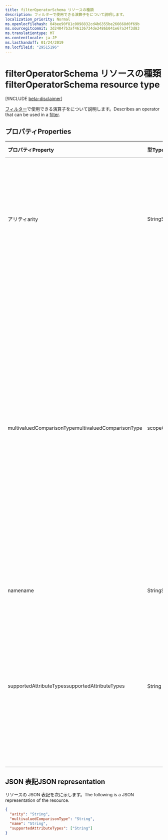 ```yaml
---
title: filterOperatorSchema リソースの種類
description: フィルターで使用できる演算子をについて説明します。
localization_priority: Normal
ms.openlocfilehash: 04bee90f81c0098832cd4b6355be266668d0f69b
ms.sourcegitcommit: 3d24047b3af46136734de2486b041e67a34f3d83
ms.translationtype: MT
ms.contentlocale: ja-JP
ms.lasthandoff: 01/24/2019
ms.locfileid: "29515196"
---
```

# <a name="filteroperatorschema-resource-type"></a><span data-ttu-id="50ca0-103">filterOperatorSchema リソースの種類</span><span class="sxs-lookup"><span data-stu-id="50ca0-103">filterOperatorSchema resource type</span></span>

[!INCLUDE [beta-disclaimer](../../includes/beta-disclaimer.md)]

<span data-ttu-id="50ca0-104">[フィルター](synchronization-filter.md)で使用できる演算子をについて説明します。</span><span class="sxs-lookup"><span data-stu-id="50ca0-104">Describes an operator that can be used in a [filter](synchronization-filter.md).</span></span>

## <a name="properties"></a><span data-ttu-id="50ca0-105">プロパティ</span><span class="sxs-lookup"><span data-stu-id="50ca0-105">Properties</span></span>

| <span data-ttu-id="50ca0-106">プロパティ</span><span class="sxs-lookup"><span data-stu-id="50ca0-106">Property</span></span>                   | <span data-ttu-id="50ca0-107">型</span><span class="sxs-lookup"><span data-stu-id="50ca0-107">Type</span></span>                      | <span data-ttu-id="50ca0-108">説明</span><span class="sxs-lookup"><span data-stu-id="50ca0-108">Description</span></span>    |
|:---------------------------|:--------------------------|:---------------|
|<span data-ttu-id="50ca0-109">アリティ</span><span class="sxs-lookup"><span data-stu-id="50ca0-109">arity</span></span>                       |<span data-ttu-id="50ca0-110">String</span><span class="sxs-lookup"><span data-stu-id="50ca0-110">String</span></span>          |<span data-ttu-id="50ca0-111">演算子のアリティ。</span><span class="sxs-lookup"><span data-stu-id="50ca0-111">Arity of the operator.</span></span> <span data-ttu-id="50ca0-112">使用可能な値は、`Binary`、`Unary` です。</span><span class="sxs-lookup"><span data-stu-id="50ca0-112">Possible values are: `Binary`, `Unary`.</span></span> <span data-ttu-id="50ca0-113">既定値は `Binary` です。</span><span class="sxs-lookup"><span data-stu-id="50ca0-113">The default is `Binary`.</span></span>|
|<span data-ttu-id="50ca0-114">multivaluedComparisonType</span><span class="sxs-lookup"><span data-stu-id="50ca0-114">multivaluedComparisonType</span></span>   |<span data-ttu-id="50ca0-115">scopeOperatorMultiValuedComparisonType</span><span class="sxs-lookup"><span data-stu-id="50ca0-115">scopeOperatorMultiValuedComparisonType</span></span>          |<span data-ttu-id="50ca0-116">使用可能な値は、`All`、`Any` です。</span><span class="sxs-lookup"><span data-stu-id="50ca0-116">Possible values are: `All`, `Any`.</span></span> <span data-ttu-id="50ca0-117">複数値を持つ属性にのみ適用されます。</span><span class="sxs-lookup"><span data-stu-id="50ca0-117">Applies only to multivalued attributes.</span></span> <span data-ttu-id="50ca0-118">`All`すべての値が条件を満たす必要があることを意味します。</span><span class="sxs-lookup"><span data-stu-id="50ca0-118">`All` means that all values must satisfy the condition.</span></span> <span data-ttu-id="50ca0-119">`Any`条件を満たすために、少なくとも 1 つの値が含まれていることを意味します。</span><span class="sxs-lookup"><span data-stu-id="50ca0-119">`Any` means that at least one value has to satisfy the condition.</span></span> <span data-ttu-id="50ca0-120">既定値は `All` です。</span><span class="sxs-lookup"><span data-stu-id="50ca0-120">The default is `All`.</span></span>|
|<span data-ttu-id="50ca0-121">name</span><span class="sxs-lookup"><span data-stu-id="50ca0-121">name</span></span>                        |<span data-ttu-id="50ca0-122">String</span><span class="sxs-lookup"><span data-stu-id="50ca0-122">String</span></span>                     |<span data-ttu-id="50ca0-123">オペレーター名です。</span><span class="sxs-lookup"><span data-stu-id="50ca0-123">Operator name.</span></span> |
|<span data-ttu-id="50ca0-124">supportedAttributeTypes</span><span class="sxs-lookup"><span data-stu-id="50ca0-124">supportedAttributeTypes</span></span>     |<span data-ttu-id="50ca0-125">String コレクション</span><span class="sxs-lookup"><span data-stu-id="50ca0-125">String collection</span></span>         |<span data-ttu-id="50ca0-126">属性の型が演算子でサポートします。</span><span class="sxs-lookup"><span data-stu-id="50ca0-126">Attribute types supported by the operator.</span></span> <span data-ttu-id="50ca0-127">可能な値は、`Boolean`、`Binary`、`Reference`、`Integer`、`String` です。</span><span class="sxs-lookup"><span data-stu-id="50ca0-127">Possible values are: `Boolean`, `Binary`, `Reference`, `Integer`, `String`.</span></span>|

## <a name="json-representation"></a><span data-ttu-id="50ca0-128">JSON 表記</span><span class="sxs-lookup"><span data-stu-id="50ca0-128">JSON representation</span></span>

<span data-ttu-id="50ca0-129">リソースの JSON 表記を次に示します。</span><span class="sxs-lookup"><span data-stu-id="50ca0-129">The following is a JSON representation of the resource.</span></span>

<!-- {
  "blockType": "resource",
  "optionalProperties": [

  ],
  "@odata.type": "microsoft.graph.filterOperatorSchema"
}-->

```json
{
  "arity": "String",
  "multivaluedComparisonType": "String",
  "name": "String",
  "supportedAttributeTypes": ["String"]
}

```

<!-- uuid: 8fcb5dbc-d5aa-4681-8e31-b001d5168d79
2015-10-25 14:57:30 UTC -->
<!--
{
  "type": "#page.annotation",
  "description": "filterOperatorSchema resource",
  "keywords": "",
  "section": "documentation",
  "tocPath": "",
  "suppressions": [
    "Error: /api-reference/beta/resources/synchronization-filteroperatorschema.md:\r\n      Exception processing links.\r\n    System.ArgumentException: Link Definition was null. Link text: !INCLUDE [beta-disclaimer](../../includes/beta-disclaimer.md)\r\n      at ApiDoctor.Validation.DocFile.get_LinkDestinations()\r\n      at ApiDoctor.Validation.DocSet.ValidateLinks(Boolean includeWarnings, String[] relativePathForFiles, IssueLogger issues, Boolean requireFilenameCaseMatch, Boolean printOrphanedFiles)"
  ]
}
-->
